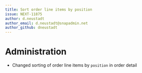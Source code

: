 ```yaml
---
title: Sort order line items by position
issue: NEXT-11875
author: d.neustadt
author_email: d.neustadt@snapadmin.net 
author_github: dneustadt
---
```

# Administration
* Changed sorting of order line items by `position` in order detail

